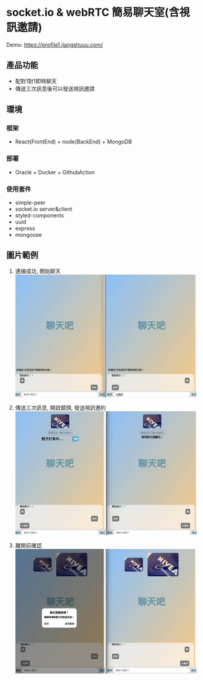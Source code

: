 # socket.io & webRTC 簡易聊天室(含視訊邀請)

Demo: https://profile1.jiangshuuu.com/  

## 產品功能
- 配對1對1即時聊天
- 傳送三次訊息後可以發送視訊邀請

## 環境
### 框架
- React(FrontEnd) + node(BackEnd) + MongoDB
### 部署
- Oracle + Docker + GithubAction
### 使用套件
- simple-peer
- socket.io server&client
- styled-components
- uuid
- express
- mongoose

## 圖片範例
1. 連線成功, 開始聊天
![alt text](https://github.com/JiangShuuu/socket-chat/blob/main/images/01.jpg)

2. 傳送三次訊息, 開啟鏡頭, 發送視訊邀約
![alt text](https://github.com/JiangShuuu/socket-chat/blob/main/images/02.jpg)

3. 離開前確認
![alt text](https://github.com/JiangShuuu/socket-chat/blob/main/images/03.jpg)
